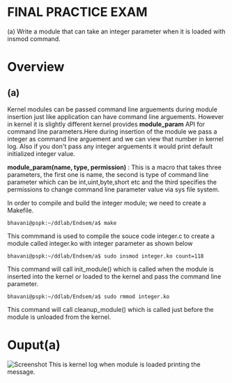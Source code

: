 # FINAL PRACTICE EXAM
(a) Write a module that can take an integer parameter when it is loaded with insmod command.



# Overview
## (a) 
Kernel modules can be passed command line arguements during module insertion just like application can have command line arguements. However in kernel it is slightly different kernel provides **module_param** API for command line parameters.Here during insertion of the module we pass a integer as command line arguement and we can view that number in kernel log. Also if you don't pass any integer arguements it would print default initialized integer value.

**module_param(name, type, permission)** : This is a macro that takes three parameters, the first one is name, the second is type of command line parameter which can be int,uint,byte,short etc and the third specifies the permissions to change command line parameter value via sys file system.

In order to compile and build the integer module; we need to create a Makefile.
```
bhavani@pspk:~/ddlab/Endsem/a$ make
```
This commmand is used to compile the souce code integer.c to create a module called integer.ko with integer parameter as shown below
```
bhavani@pspk:~/ddlab/Endsem/a$ sudo insmod integer.ko count=118

```
This command will call init_module() which is called when the module is inserted into the kernel or loaded to the kernel and pass the command line parameter.
```
bhavani@pspk:~/ddlab/Endsem/a$ sudo rmmod integer.ko
```
This command will call cleanup_module() which is called just before the module is unloaded from the kernel.
# Ouput(a)
![Screenshot](output(a).JPG)
This is kernel log when module is loaded printing the message.

